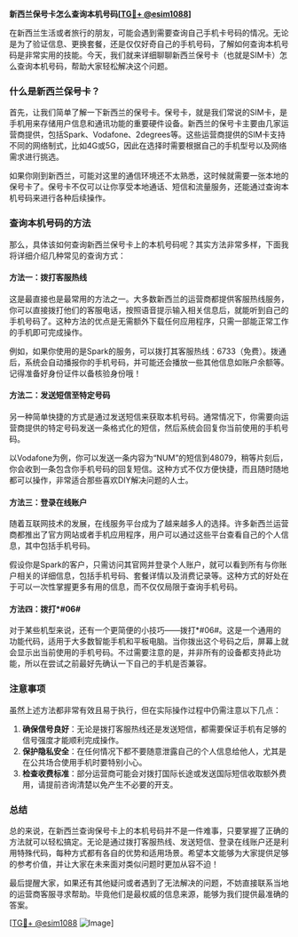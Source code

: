 **新西兰保号卡怎么查询本机号码[[TG💪+ @esim1088](https://t.me/s/esim1088)]**

在新西兰生活或者旅行的朋友，可能会遇到需要查询自己手机卡号码的情况。无论是为了验证信息、更换套餐，还是仅仅好奇自己的手机号码，了解如何查询本机号码是非常实用的技能。今天，我们就来详细聊聊新西兰保号卡（也就是SIM卡）怎么查询本机号码，帮助大家轻松解决这个问题。

### 什么是新西兰保号卡？

首先，让我们简单了解一下新西兰的保号卡。保号卡，就是我们常说的SIM卡，是手机用来存储用户信息和通讯功能的重要硬件设备。新西兰的保号卡主要由几家运营商提供，包括Spark、Vodafone、2degrees等。这些运营商提供的SIM卡支持不同的网络制式，比如4G或5G，因此在选择时需要根据自己的手机型号以及网络需求进行挑选。

如果你刚到新西兰，可能对这里的通信环境还不太熟悉，这时候就需要一张本地的保号卡了。保号卡不仅可以让你享受本地通话、短信和流量服务，还能通过查询本机号码来进行各种后续操作。

### 查询本机号码的方法

那么，具体该如何查询新西兰保号卡上的本机号码呢？其实方法非常多样，下面我将详细介绍几种常见的查询方式：

#### 方法一：拨打客服热线

这是最直接也是最常用的方法之一。大多数新西兰的运营商都提供客服热线服务，你可以直接拨打他们的客服电话，按照语音提示输入相关信息后，就能听到自己的手机号码了。这种方法的优点是无需额外下载任何应用程序，只需一部能正常工作的手机即可完成操作。

例如，如果你使用的是Spark的服务，可以拨打其客服热线：6733（免费）。拨通后，系统会自动播报你的手机号码，并可能还会播放一些其他信息如账户余额等。记得准备好身份证件以备核验身份哦！

#### 方法二：发送短信至特定号码

另一种简单快捷的方式是通过发送短信来获取本机号码。通常情况下，你需要向运营商提供的特定号码发送一条格式化的短信，然后系统会回复你当前使用的手机号码。

以Vodafone为例，你可以发送一条内容为“NUM”的短信到48079，稍等片刻后，你会收到一条包含你手机号码的回复短信。这种方式不仅方便快捷，而且随时随地都可以操作，非常适合那些喜欢DIY解决问题的人士。

#### 方法三：登录在线账户

随着互联网技术的发展，在线服务平台成为了越来越多人的选择。许多新西兰运营商都推出了官方网站或者手机应用程序，用户可以通过这些平台查看自己的个人信息，其中包括手机号码。

假设你是Spark的客户，只需访问其官网并登录个人账户，就可以看到所有与你账户相关的详细信息，包括手机号码、套餐详情以及消费记录等。这种方式的好处在于可以一次性掌握更多有用的信息，而不仅仅局限于查询手机号码。

#### 方法四：拨打*#06#

对于某些机型来说，还有一个更简便的小技巧——拨打*#06#。这是一个通用的功能代码，适用于大多数智能手机和平板电脑。当你拨出这个号码之后，屏幕上就会显示出当前使用的手机号码。不过需要注意的是，并非所有的设备都支持此功能，所以在尝试之前最好先确认一下自己的手机是否兼容。

### 注意事项

虽然上述方法都非常有效且易于执行，但在实际操作过程中仍需注意以下几点：

1. **确保信号良好**：无论是拨打客服热线还是发送短信，都需要保证手机有足够的信号强度才能顺利完成操作。
2. **保护隐私安全**：在任何情况下都不要随意泄露自己的个人信息给他人，尤其是在公共场合使用手机时要特别小心。
3. **检查收费标准**：部分运营商可能会对拨打国际长途或发送国际短信收取额外费用，请提前咨询清楚以免产生不必要的开支。

### 总结

总的来说，在新西兰查询保号卡上的本机号码并不是一件难事，只要掌握了正确的方法就可以轻松搞定。无论是通过拨打客服热线、发送短信、登录在线账户还是利用特殊代码，每种方式都有各自的优势和适用场景。希望本文能够为大家提供足够的参考价值，并让大家在未来面对类似问题时更加从容不迫！

最后提醒大家，如果还有其他疑问或者遇到了无法解决的问题，不妨直接联系当地的运营商客服寻求帮助。毕竟他们是最权威的信息来源，能够为我们提供最准确的答案。

[[TG💪+ @esim1088](https://t.me/s/esim1088) ![Image](https://i.postimg.cc/4NQfJmqS/Snipaste-2025-05-13-00-14-12.png)]